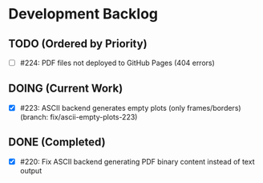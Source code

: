 # Development Backlog

## TODO (Ordered by Priority)
- [ ] #224: PDF files not deployed to GitHub Pages (404 errors)

## DOING (Current Work)
- [x] #223: ASCII backend generates empty plots (only frames/borders) (branch: fix/ascii-empty-plots-223)

## DONE (Completed)
- [x] #220: Fix ASCII backend generating PDF binary content instead of text output